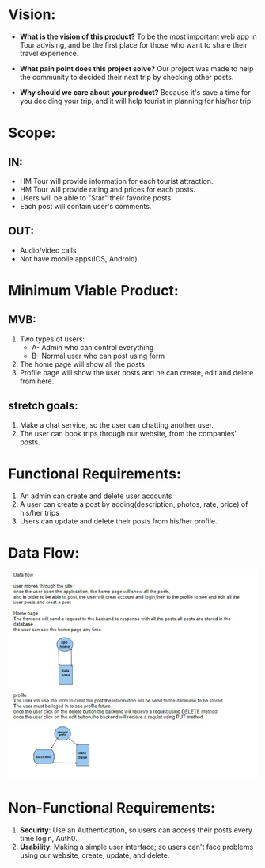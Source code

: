 # Vision:
* **What is the vision of this product?** To be the most important web app in Tour advising, and be the first place for those who want to share their travel experience.

* **What pain point does this project solve?** Our project was made to help the community to decided their next trip by checking other posts.

* **Why should we care about your product?** Because it's save a time for you deciding your trip, and it will help tourist in planning for his/her trip

# Scope:
## IN:
- HM Tour will provide information for each tourist attraction.
- HM Tour will provide rating and prices for each posts.
- Users will be able to "Star" their favorite posts.
- Each post will contain user's comments.


## OUT:
- Audio/video calls
- Not have mobile apps(IOS, Android)

# Minimum Viable Product:
## MVB:
1. Two types of users:
    * A- Admin who can control everything 
    * B- Normal user who can post using form
2. The home page will show all the posts
3. Profile page will show the user posts and he can create, edit and delete from here.

## stretch goals:
1. Make a chat service, so the user can chatting another user.
2. The user can book trips through our website, from the companies' posts.


# Functional Requirements:
1. An admin can create and delete user accounts
2. A user can create a post by adding(description, photos, rate, price) of his/her trips
3. Users can update and delete their posts from his/her profile.

# Data Flow:
![DataFlow](./Img/Data%20Flow.jpg)


# Non-Functional Requirements:
1. **Security**: Use an Authentication, so users can access their posts every time login, Auth0.
2. **Usability**: Making a simple user interface; so users can't face problems using our website, create, update, and delete.
